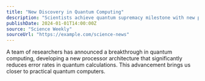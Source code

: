 ```yaml
---
title: "New Discovery in Quantum Computing"
description: "Scientists achieve quantum supremacy milestone with new processor architecture"
publishDate: 2024-01-01T14:00:00Z
source: "Science Weekly"
sourceUrl: "https://example.com/science-news"
---
```


A team of researchers has announced a breakthrough in quantum computing, developing a new processor architecture that significantly reduces error rates in quantum calculations. This advancement brings us closer to practical quantum computers.